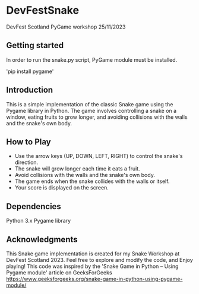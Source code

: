 # DevFestSnake
DevFest Scotland PyGame workshop 25/11/2023

## Getting started
In order to run the snake.py script, PyGame module must be installed.

'pip install pygame'

## Introduction
This is a simple implementation of the classic Snake game using the Pygame library in Python. The game involves controlling a snake on a window, eating fruits to grow longer, and avoiding collisions with the walls and the snake's own body.

## How to Play

* Use the arrow keys (UP, DOWN, LEFT, RIGHT) to control the snake's direction.
* The snake will grow longer each time it eats a fruit.
* Avoid collisions with the walls and the snake's own body.
* The game ends when the snake collides with the walls or itself.
* Your score is displayed on the screen.

## Dependencies
Python 3.x
Pygame library

## Acknowledgments
This Snake game implementation is created for my Snake Workshop at DevFest Scotland 2023. Feel free to explore and modify the code, and Enjoy playing!
This code was inspired by the 'Snake Game in Python – Using Pygame module' article on GeeksForGeeks 
https://www.geeksforgeeks.org/snake-game-in-python-using-pygame-module/
